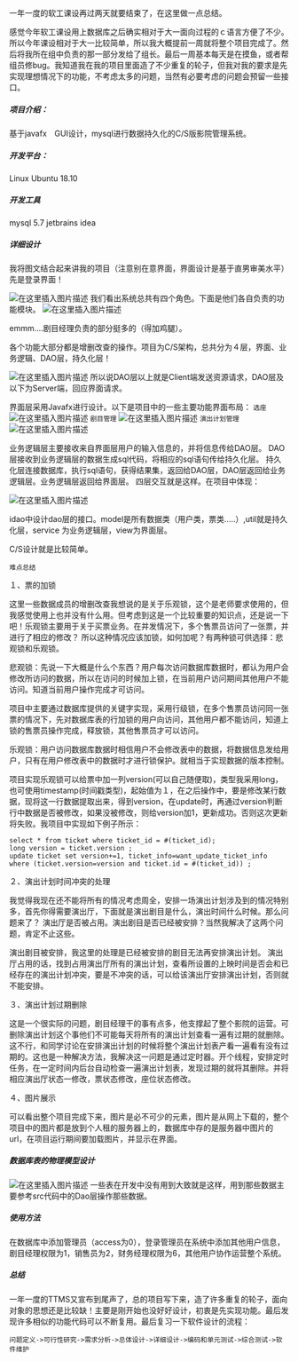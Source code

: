 <p>一年一度的软工课设再过两天就要结束了，在这里做一点总结。</p>

感觉今年软工课设用上数据库之后确实相对于大一面向过程的ｃ语言方便了不少。所以今年课设相对于大一比较简单，所以我大概提前一周就将整个项目完成了。然后将我所在组中负责的那一部分发给了组长。最后一周基本每天是在摸鱼，或者帮组员修bug。我知道我在我的项目里面造了不少重复的轮子，但我对我的要求是先实现理想情况下的功能，不考虑太多的问题，当然有必要考虑的问题会预留一些接口。
<p></p>

#####  项目介绍：
基于javafx　GUI设计，mysql进行数据持久化的C/S版影院管理系统。
##### 开发平台：
Linux Ubuntu 18.10
##### 开发工具
mysql 5.7
jetbrains idea

##### 详细设计
我将图文结合起来讲我的项目（注意别在意界面，界面设计是基于直男审美水平）先是登录界面！</p>

![在这里插入图片描述](https://img-blog.csdnimg.cn/20190612160536994.png?x-oss-process=image/watermark,type_ZmFuZ3poZW5naGVpdGk,shadow_10,text_aHR0cHM6Ly9ibG9nLmNzZG4ubmV0L3FxXzQxNjgxMjQx,size_16,color_FFFFFF,t_70)
我们看出系统总共有四个角色。下面是他们各自负责的功能模块。
![在这里插入图片描述](https://img-blog.csdnimg.cn/20190612190544331.png?x-oss-process=image/watermark,type_ZmFuZ3poZW5naGVpdGk,shadow_10,text_aHR0cHM6Ly9ibG9nLmNzZG4ubmV0L3FxXzQxNjgxMjQx,size_16,color_FFFFFF,t_70)


emmm....剧目经理负责的部分挺多的（得加鸡腿）。
<p>各个功能大部分都是增删改查的操作。项目为C/S架构，总共分为４层，界面、业务逻辑、DAO层，持久化层！</p>

![在这里插入图片描述](https://img-blog.csdnimg.cn/20190612191531948.png)
所以说DAO层以上就是Client端发送资源请求，DAO层及以下为Server端，回应界面请求。

界面层采用Javafx进行设计。以下是项目中的一些主要功能界面布局：
`选座`
![在这里插入图片描述](https://img-blog.csdnimg.cn/20190612192126955.png?x-oss-process=image/watermark,type_ZmFuZ3poZW5naGVpdGk,shadow_10,text_aHR0cHM6Ly9ibG9nLmNzZG4ubmV0L3FxXzQxNjgxMjQx,size_16,color_FFFFFF,t_70)
`剧目管理`
![在这里插入图片描述](https://img-blog.csdnimg.cn/20190612192251563.png?x-oss-process=image/watermark,type_ZmFuZ3poZW5naGVpdGk,shadow_10,text_aHR0cHM6Ly9ibG9nLmNzZG4ubmV0L3FxXzQxNjgxMjQx,size_16,color_FFFFFF,t_70)
`演出计划管理`
![在这里插入图片描述](https://img-blog.csdnimg.cn/20190612192419541.png?x-oss-process=image/watermark,type_ZmFuZ3poZW5naGVpdGk,shadow_10,text_aHR0cHM6Ly9ibG9nLmNzZG4ubmV0L3FxXzQxNjgxMjQx,size_16,color_FFFFFF,t_70)

业务逻辑层主要接收来自界面层用户的输入信息的，并将信息传给DAO层。
DAO层接收到业务逻辑层的数据生成sql代码，将相应的sql语句传给持久化层。
持久化层连接数据库，执行sql语句，获得结果集，返回给DAO层，DAO层返回给业务逻辑层。业务逻辑层返回给界面层。
四层交互就是这样。在项目中体现：



![在这里插入图片描述](https://img-blog.csdnimg.cn/2019061219352638.png)


idao中设计dao层的接口。model是所有数据类（用户类，票类.....）,util就是持久化层，service 为业务逻辑层，view为界面层。

C/S设计就是比较简单。

`难点总结`
<p>
１、票的加锁
</p>
<p>
这里一些数据成员的增删改查我想说的是关于乐观锁，这个是老师要求使用的，但我感觉使用上也并没有什么用。但考虑到这是一个比较重要的知识点，还是说一下吧！乐观锁主要用于关于买票业务。在并发情况下，多个售票员访问了一张票，并进行了相应的修改？
所以这种情况应该加锁，如何加呢？有两种锁可供选择：悲观锁和乐观锁。

悲观锁：先说一下大概是什么个东西？用户每次访问数据库数据时，都认为用户会修改所访问的数据，所以在访问的时候加上锁，在当前用户访问期间其他用户不能访问。知道当前用户操作完成才可访问。

项目中主要通过数据库提供的关键字实现，采用行级锁，在多个售票员访问同一张票的情况下，先对数据库表的行加锁的用户向访问，其他用户都不能访问，知道上锁的售票员操作完成，释放锁，其他售票员才可以访问。

乐观锁：用户访问数据库数据时相信用户不会修改表中的数据，将数据信息发给用户，只有在用户修改表中的数据时才进行锁保护。就相当于实现数据的版本控制。

项目实现乐观锁可以给票中加一列version(可以自己随便取)，类型我采用long，也可使用timestamp(时间戳类型)，起始值为１，在之后操作中，要是修改某行数据，现将这一行数据提取出来，得到version，在update时，再通过version判断行中数据是否被修改，如果没被修改，则给version加1，更新成功。否则这次更新将失败。我项目中实现如下例子所示：
```
select * from ticket where ticket_id = #(ticket_id);
long version = ticket.version ;
update ticket set version+=1, ticket_info=want_update_ticket_info where (ticket.version=version and ticket.id = #(ticket_id)) ;
```
</p>
<p>２、演出计划时间冲突的处理</p>
我觉得我现在还不能将所有的情况考虑周全，安排一场演出计划涉及到的情况特别多，首先你得需要演出厅，下面就是演出剧目是什么，演出时间什么时候。那么问题来了？
演出厅是否被占用。演出剧目是否已经被安排？当然我解决了这两个问题，肯定不止这些。

演出剧目被安排，我这里的处理是已经被安排的剧目无法再安排演出计划。
演出厅占用的话，找到占用演出厅所有的演出计划，查看所设置的上映时间是否会和已经存在的演出计划冲突，要是不冲突的话，可以给该演出厅安排演出计划，否则就不能安排。
</p>
<p>３、演出计划过期删除</p>
<p>这是一个很实际的问题，剧目经理干的事有点多，他支撑起了整个影院的运营。可删除演出计划这个事他们不可能每天将所有的演出计划查看一遍有过期的就删除。这不行，和同学讨论在安排演出计划的时候将整个演出计划表产看一遍看有没有过期的。这也是一种解决方法，我解决这一问题是通过定时器。开个线程，安排定时任务，在一定时间内后台自动检查一遍演出计划表，发现过期的就将其删除。并将相应演出厅状态一修改，票状态修改，座位状态修改。</p>
<p>４、图片展示</p>
<p>可以看出整个项目完成下来，图片是必不可少的元素，图片是从网上下载的，整个项目中的图片都是放到个人租的服务器上的，数据库中存的是服务器中图片的url，在项目运行期间要加载图片，并显示在界面。</p>


##### 数据库表的物理模型设计
![在这里插入图片描述](https://img-blog.csdnimg.cn/20190613103934457.png?x-oss-process=image/watermark,type_ZmFuZ3poZW5naGVpdGk,shadow_10,text_aHR0cHM6Ly9ibG9nLmNzZG4ubmV0L3FxXzQxNjgxMjQx,size_16,color_FFFFFF,t_70)
一些表在开发中没有用到大致就是这样，用到那些数据主要参考src代码中的Dao层操作那些数据。

##### 使用方法
在数据库中添加管理员（access为0），登录管理员在系统中添加其他用户信息，剧目经理权限为1，销售员为2，财务经理权限为6，其他用户协作运营整个系统。
##### 总结<p>
一年一度的TTMS又宣布到尾声了，总的项目写下来，造了许多重复的轮子，面向对象的思想还是比较缺！主要是刚开始也没好好设计，初衷是先实现功能。最后发现许多相似的功能代码可以不断复用。最后复习一下软件设计的流程：

`问题定义->可行性研究->需求分析->总体设计->详细设计->编码和单元测试->综合测试->软件维护`
